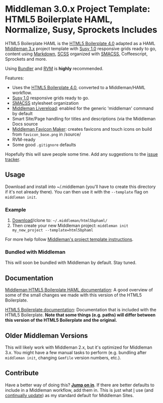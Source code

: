 # Middleman 3.0.x Project Template: HTML5 Boilerplate HAML, Normalize, Susy, Sprockets Includes

HTML5 Boilerplate HAML is the [HTML5 Boilerplate 4.0](http://html5boilerplate.com/) adapted as a HAML [Middleman 3.x](http://middlemanapp.com/) project template with [Susy 1.0](http://susy.oddbird.net/) responsive grids ready to go, content using [Markdown](http://daringfireball.net/projects/markdown/), [SCSS](http://sass-lang.com/) organized with [SMACSS](http://smacss.com/), Coffeescript, Sprockets and more.

Using [Bundler](http://gembundler.com/) and [RVM](https://rvm.io/) is **highly** recommended.

Features:

* Uses the [HTML5 Boilerplate 4.0](http://www.html5boilerplate.com), converted to a Middleman/HAML workflow.
* [Susy 1.0](http://susy.oddbird.net/) responsive grids ready to go.
* [SMACSS](http://smacss.com/) stylesheet organization
* [Middleman Livereload](https://github.com/middleman/middleman-livereload): enabled for the generic 'middleman' command by default
* Smart Site/Page handling for titles and descriptions (via the Middleman Docs source
* [Middleman Favicon Maker](https://github.com/follmann/middleman-favicon-maker): creates favicons and touch icons on build from `favicon_base.png` in /source/
* RVM-ready
* Some good `.gitignore` defaults

Hopefully this will save people some time. Add any suggestions to the [issue tracker](https://github.com/dannyprose/Middleman-HTML5-Boilerplate-HAML-Project-Template/issues).

## Usage

Download and install into ~/.middleman (you'll have to create this directory if it's not already there). You can then use it with the `--template` flag on `middleman init`. 

### Example

1. [Download](https://github.com/dannyprose/Middleman-HTML5BP-HAML/zipball/master)/clone to: `~/.middleman/html5bphaml/`
2. Then create your new Middleman project: `middleman init my_new_project --template=html5bphaml`

For more help follow [Middleman's project template instructions](http://middlemanapp.com/getting-started/welcome/).

### Bundled with Middleman

This will soon be bundled with Middleman by default. Stay tuned.

## Documentation

[Middleman HTML5 Boilerplate HAML documentation](https://github.com/dannyprose/Middleman-HTML5BP-HAML/tree/master/DOCS.md): A good overview of some of the small changes we made with this version of the HTML5 Boilerplate.

[HTML5 Boilerplate documentation](https://github.com/dannyprose/Middleman-HTML5BP-HAML/tree/master/html5bp-docs): Documentation that is included with the HTML5 Boilerplate. **Note that some things (e.g. paths) will differ between this version of the HTML5 Boilerplate and the original.**

## Older Middleman Versions

This will likely work with Middleman 2.x, but it's optimized for Middleman 3.x. You might have a few manual tasks to perform (e.g. bundling after `middleman init`, changing `Gemfile` version numbers, etc.). 

## Contribute

Have a better way of doing this? **[Jump on in](https://github.com/dannyprose/Middleman-HTML5BP-HAML)**. If there are better defaults to include in a Middleman workflow, add them in. This is just what [I](http://www.dannyprose.com) use (and [continually update](https://github.com/dannyprose/Middleman-HTML5BP-HAML)) as my standard default for Middleman Sites.
